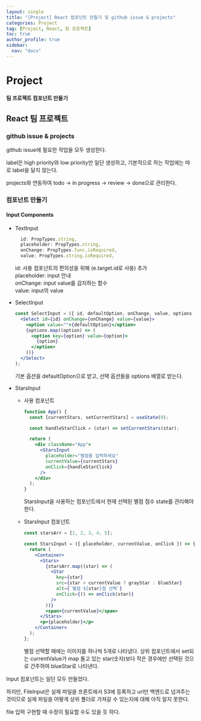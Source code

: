 ```yaml
---
layout: single
title: "[Project] React 컴포넌트 만들기 및 github issue & projects"
categories: Project
tag: [Project, React, 팀 프로젝트]
toc: true
author_profile: true
sidebar:
  nav: "docs"
---
```


# Project

**팀 프로젝트 컴포넌트 만들기**

## React 팀 프로젝트

### github issue & projects

github issue에 필요한 작업들 모두 생성한다.

label은 high priority와 low priority만 일단 생성하고, 기본적으로 하는 작업에는 따로 label을 달지 않는다.

projects와 연동하여 todo -> in progress -> review -> done으로 관리한다.

### 컴포넌트 만들기

#### Input Components

- TextInput

  ```jsx
    id: PropTypes.string,
    placeholder: PropTypes.string,
    onChange: PropTypes.func.isRequired,
    value: PropTypes.string.isRequired,
  ```

  id: 사용 컴포넌트의 편의성을 위해 (e.target.id로 사용) 추가
  <br>placeholder: input 안내
  <br>onChange: input value를 감지하는 함수
  <br>value: input의 value

- SelectInput

  ```jsx
  const SelectInput = ({ id, defaultOption, onChange, value, options }) => (
    <Select id={id} onChange={onChange} value={value}>
      <option value="">{defaultOption}</option>
      {options.map((option) => (
        <option key={option} value={option}>
          {option}
        </option>
      ))}
    </Select>
  );
  ```

  기본 옵션을 defaultOption으로 받고,
  선택 옵션들을 options 배열로 받는다.

- StarsInput

  - 사용 컴포넌트

    ```jsx
    function App() {
      const [currentStars, setCurrentStars] = useState(0);

      const handleStarClick = (star) => setCurrentStars(star);

      return (
        <div className="App">
          <StarsInput
            placeholder="별점을 입력하세요"
            currentValue={currentStars}
            onClick={handleStarClick}
          />
        </div>
      );
    }
    ```

    StarsInput을 사용하는 컴포넌트에서 현재 선택된 별점 점수 state를 관리해야한다.

  - StarsInput 컴포넌트

    ```jsx
    const starsArr = [1, 2, 3, 4, 5];

    const StarsInput = ({ placeholder, currentValue, onClick }) => {
      return (
        <Container>
          <Stars>
            {starsArr.map((star) => (
              <Star
                key={star}
                src={star > currentValue ? grayStar : blueStar}
                alt={`별점 ${star}점 선택`}
                onClick={() => onClick(star)}
              />
            ))}
            <span>{currentValue}</span>
          </Stars>
          <p>{placeholder}</p>
        </Container>
      );
    };
    ```

    별점 선택할 때에는 이미지를 하나씩 5개로 나타냈다.
    상위 컴포넌트에서 set되는 currentValue가 map 돌고 있는 star(숫자)보다 작은 경우에만 선택된 것으로 간주하여 blueStar로 나타낸다.

Input 컴포넌트는 일단 모두 만들었다.

하지만, FileInput은 실제 파일을 프론트에서 S3에 등록하고 url만 백엔드로 넘겨주는 것이므로 실제 파일을 어떻게 상위 폴더로 가져갈 수 있는지에 대해 아직 알지 못한다.

file 입력 구현할 때 수정이 필요할 수도 있을 듯 하다.
